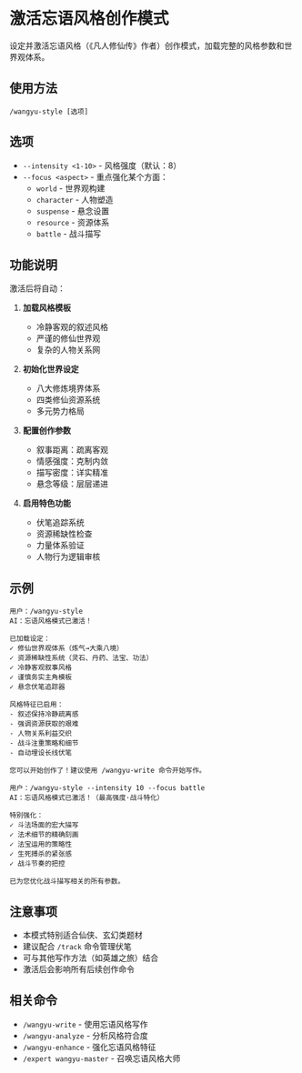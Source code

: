 # 激活忘语风格创作模式

设定并激活忘语风格（《凡人修仙传》作者）创作模式，加载完整的风格参数和世界观体系。

## 使用方法

```
/wangyu-style [选项]
```

## 选项

- `--intensity <1-10>` - 风格强度（默认：8）
- `--focus <aspect>` - 重点强化某个方面：
  - `world` - 世界观构建
  - `character` - 人物塑造
  - `suspense` - 悬念设置
  - `resource` - 资源体系
  - `battle` - 战斗描写

## 功能说明

激活后将自动：

1. **加载风格模板**
   - 冷静客观的叙述风格
   - 严谨的修仙世界观
   - 复杂的人物关系网

2. **初始化世界设定**
   - 八大修炼境界体系
   - 四类修仙资源系统
   - 多元势力格局

3. **配置创作参数**
   - 叙事距离：疏离客观
   - 情感强度：克制内敛
   - 描写密度：详实精准
   - 悬念等级：层层递进

4. **启用特色功能**
   - 伏笔追踪系统
   - 资源稀缺性检查
   - 力量体系验证
   - 人物行为逻辑审核

## 示例

```
用户：/wangyu-style
AI：忘语风格模式已激活！

已加载设定：
✓ 修仙世界观体系（炼气→大乘八境）
✓ 资源稀缺性系统（灵石、丹药、法宝、功法）
✓ 冷静客观叙事风格
✓ 谨慎务实主角模板
✓ 悬念伏笔追踪器

风格特征已启用：
- 叙述保持冷静疏离感
- 强调资源获取的艰难
- 人物关系利益交织
- 战斗注重策略和细节
- 自动埋设长线伏笔

您可以开始创作了！建议使用 /wangyu-write 命令开始写作。
```

```
用户：/wangyu-style --intensity 10 --focus battle
AI：忘语风格模式已激活！（最高强度·战斗特化）

特别强化：
✓ 斗法场面的宏大描写
✓ 法术细节的精确刻画
✓ 法宝运用的策略性
✓ 生死搏杀的紧张感
✓ 战斗节奏的把控

已为您优化战斗描写相关的所有参数。
```

## 注意事项

- 本模式特别适合仙侠、玄幻类题材
- 建议配合 `/track` 命令管理伏笔
- 可与其他写作方法（如英雄之旅）结合
- 激活后会影响所有后续创作命令

## 相关命令

- `/wangyu-write` - 使用忘语风格写作
- `/wangyu-analyze` - 分析风格符合度
- `/wangyu-enhance` - 强化忘语风格特征
- `/expert wangyu-master` - 召唤忘语风格大师